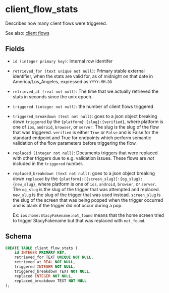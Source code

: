 # client_flow_stats

Describes how many client flows were triggered.

See also: [client flows](../../concepts/client_flows/README.md)

## Fields

- `id (integer primary key)`: Internal row identifer
- `retrieved_for (text unique not null)`: Primary stable external identifier,
  when the stats are valid for, as of midnight on that date in
  America/Los_Angeles, expressed as `YYYY-MM-DD`
- `retrieved_at (real not null)`: The time that we actually retrieved the
  stats in seconds since the unix epoch.
- `triggered (integer not null)`: the number of client flows triggered
- `triggered_breakdown (text not null)`: goes to a json object breaking down
  `triggered` by the `{platform}:{slug}:{verified}`, where platform is one of `ios`,
  `android`, `browser`, or `server`. The slug is the slug of the flow that was
  triggered. `verified` is either `True` or `False` and is False for the standard
  endpoint and True for endpoints which perform semantic validation of the flow
  parameters before triggering the flow.

- `replaced (integer not null)`: Documents triggers that were replaced with other
  triggers due to e.g. validation issues. These flows are _not_ included in the
  `triggered` number.

- `replaced_breakdown (text not null)`: goes to a json object breaking down
  `replaced` by the `{platform}:[{screen_slug}]:{og_slug}:{new_slug}`, where
  platform is one of `ios`, `android`, `browser`, or `server`. The `og_slug`
  is the slug of the trigger that was attempted and replaced. `new_slug` is
  the slug of the trigger that was used instead. `screen_slug` is the slug
  of the screen that was being popped when the trigger occurred and is
  blank if the trigger did not occur during a pop.

  Ex: `ios:home:StacyFakename:not_found` means that the home screen tried
  to trigger StacyFakename but that was replaced with `not_found`.

## Schema

```sql
CREATE TABLE client_flow_stats (
    id INTEGER PRIMARY KEY,
    retrieved_for TEXT UNIQUE NOT NULL,
    retrieved_at REAL NOT NULL,
    triggered INTEGER NOT NULL,
    triggered_breakdown TEXT NOT NULL,
    replaced INTEGER NOT NULL,
    replaced_breakdown TEXT NOT NULL
);
```
